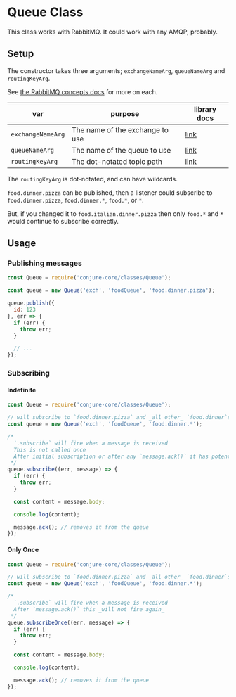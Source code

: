 # Queue Class

This class works with RabbitMQ. It could work with any AMQP, probably.

## Setup

The constructor takes three arguments; `exchangeNameArg`, `queueNameArg` and `routingKeyArg`.

See [the RabbitMQ concepts docs](https://www.rabbitmq.com/tutorials/amqp-concepts.html) for more on each.

var | purpose | library docs
--- | --- | ---
`exchangeNameArg` | The name of the exchange to use | [link](https://github.com/postwait/node-amqp#exchange)
`queueNameArg` | The name of the queue to use | [link](https://github.com/postwait/node-amqp#queue)
`routingKeyArg` | The dot-notated topic path | [link](https://github.com/postwait/node-amqp#exchangepublishroutingkey-message-options-callback)

The `routingKeyArg` is dot-notated, and can have wildcards.

`food.dinner.pizza` can be published, then a listener could subscribe to `food.dinner.pizza`, `food.dinner.*`, `food.*`, or `*`.

But, if you changed it to `food.italian.dinner.pizza` then only `food.*` and `*` would continue to subscribe correctly.

## Usage

### Publishing messages

```js
const Queue = require('conjure-core/classes/Queue');

const queue = new Queue('exch', 'foodQueue', 'food.dinner.pizza');

queue.publish({
  id: 123
}, err => {
  if (err) {
    throw err;
  }

  // ...
});
```

### Subscribing

#### Indefinite

```js
const Queue = require('conjure-core/classes/Queue');

// will subscribe to `food.dinner.pizza` and _all other_ `food.dinner`s
const queue = new Queue('exch', 'foodQueue', 'food.dinner.*');

/*
  `.subscribe` will fire when a message is received
  This is not called once
  After initial subscription or after any `message.ack()` it has potential to fire again
 */
queue.subscribe((err, message) => {
  if (err) {
    throw err;
  }

  const content = message.body;

  console.log(content);

  message.ack(); // removes it from the queue
});
```

#### Only Once

```js
const Queue = require('conjure-core/classes/Queue');

// will subscribe to `food.dinner.pizza` and _all other_ `food.dinner`s
const queue = new Queue('exch', 'foodQueue', 'food.dinner.*');

/*
  `.subscribe` will fire when a message is received
  After `message.ack()` this _will not fire again_
 */
queue.subscribeOnce((err, message) => {
  if (err) {
    throw err;
  }

  const content = message.body;

  console.log(content);

  message.ack(); // removes it from the queue
});
```
